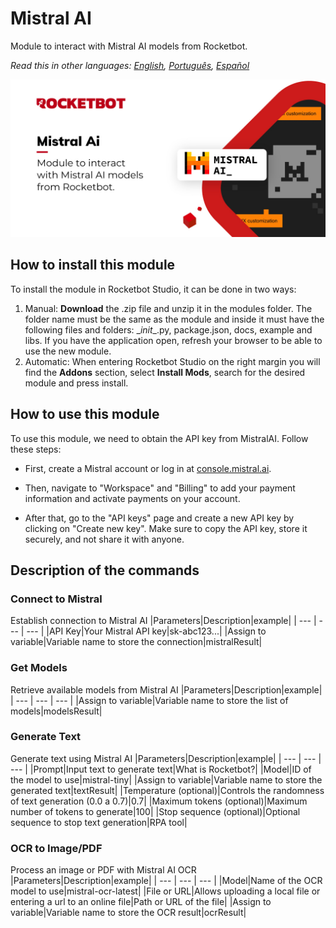 



# Mistral AI
  
Module to interact with Mistral AI models from Rocketbot.  

*Read this in other languages: [English](Manual_mistralai.md), [Português](Manual_mistralai.pr.md), [Español](Manual_mistralai.es.md)*
  
  ![banner](imgs/Banner_MistralAi.jpg)
## How to install this module
  
To install the module in Rocketbot Studio, it can be done in two ways:
1. Manual: __Download__ the .zip file and unzip it in the modules folder. The folder name must be the same as the module and inside it must have the following files and folders: \__init__.py, package.json, docs, example and libs. If you have the application open, refresh your browser to be able to use the new module.
2. Automatic: When entering Rocketbot Studio on the right margin you will find the **Addons** section, select **Install Mods**, search for the desired module and press install.  

## How to use this module

To use this module, we need to obtain the API key from MistralAI. Follow these steps:

- First, create a Mistral account or log in at [console.mistral.ai](https://console.mistral.ai/home).

- Then, navigate to "Workspace" and "Billing" to add your payment information and activate payments on your account.
- After that, go to the "API keys" page and create a new API key by clicking on "Create new key". Make sure to copy the API key, store it securely, and not share it with anyone.
## Description of the commands

### Connect to Mistral
  
Establish connection to Mistral AI
|Parameters|Description|example|
| --- | --- | --- |
|API Key|Your Mistral API key|sk-abc123...|
|Assign to variable|Variable name to store the connection|mistralResult|

### Get Models
  
Retrieve available models from Mistral AI
|Parameters|Description|example|
| --- | --- | --- |
|Assign to variable|Variable name to store the list of models|modelsResult|

### Generate Text
  
Generate text using Mistral AI
|Parameters|Description|example|
| --- | --- | --- |
|Prompt|Input text to generate text|What is Rocketbot?|
|Model|ID of the model to use|mistral-tiny|
|Assign to variable|Variable name to store the generated text|textResult|
|Temperature (optional)|Controls the randomness of text generation (0.0 a 0.7)|0.7|
|Maximum tokens (optional)|Maximum number of tokens to generate|100|
|Stop sequence (optional)|Optional sequence to stop text generation|RPA tool|

### OCR to Image/PDF
  
Process an image or PDF with Mistral AI OCR
|Parameters|Description|example|
| --- | --- | --- |
|Model|Name of the OCR model to use|mistral-ocr-latest|
|File or URL|Allows uploading a local file or entering a url to an online file|Path or URL of the file|
|Assign to variable|Variable name to store the OCR result|ocrResult|
